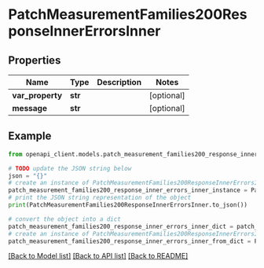 # PatchMeasurementFamilies200ResponseInnerErrorsInner


## Properties

Name | Type | Description | Notes
------------ | ------------- | ------------- | -------------
**var_property** | **str** |  | [optional] 
**message** | **str** |  | [optional] 

## Example

```python
from openapi_client.models.patch_measurement_families200_response_inner_errors_inner import PatchMeasurementFamilies200ResponseInnerErrorsInner

# TODO update the JSON string below
json = "{}"
# create an instance of PatchMeasurementFamilies200ResponseInnerErrorsInner from a JSON string
patch_measurement_families200_response_inner_errors_inner_instance = PatchMeasurementFamilies200ResponseInnerErrorsInner.from_json(json)
# print the JSON string representation of the object
print(PatchMeasurementFamilies200ResponseInnerErrorsInner.to_json())

# convert the object into a dict
patch_measurement_families200_response_inner_errors_inner_dict = patch_measurement_families200_response_inner_errors_inner_instance.to_dict()
# create an instance of PatchMeasurementFamilies200ResponseInnerErrorsInner from a dict
patch_measurement_families200_response_inner_errors_inner_from_dict = PatchMeasurementFamilies200ResponseInnerErrorsInner.from_dict(patch_measurement_families200_response_inner_errors_inner_dict)
```
[[Back to Model list]](../README.md#documentation-for-models) [[Back to API list]](../README.md#documentation-for-api-endpoints) [[Back to README]](../README.md)


